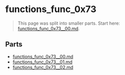 # functions_func_0x73

> This page was split into smaller parts. Start here: [functions_func_0x73__00.md](functions_func_0x73__00.md).

## Parts

- [functions_func_0x73__00.md](functions_func_0x73__00.md)
- [functions_func_0x73__01.md](functions_func_0x73__01.md)
- [functions_func_0x73__02.md](functions_func_0x73__02.md)
